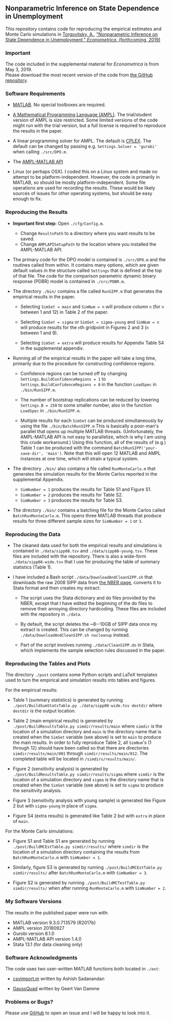 ## Nonparametric Inference on State Dependence in Unemployment

This repository contains code for reproducing the empirical estimates and Monte Carlo simulations in [Torgovitsky, A.](https://a-torgovitsky.github.io/), ["Nonparametric Inference on State Dependence in Unemployment," _Econometrica_, (forthcoming, 2019)](https://a-torgovitsky.github.io/statedep.pdf)

### Important

The code included in the supplemental material for _Econometrica_ is from May 3,
2019.<br/>
Please download the most recent version of the code from [the GitHub repository][GitHub].

### Software Requirements

* [MATLAB](https://www.mathworks.com/products/matlab.html). No special toolboxes are required.

* [A Mathematical Programming Language (AMPL)](http://ampl.com/). The trial/student version of AMPL is size restricted.
 Some limited versions of the code might run with the trial version, but a full license is required to reproduce the results in the paper.

* A linear programming solver for AMPL.  The default is [CPLEX](https://www.ibm.com/analytics/cplex-optimizer).
 The default can be changed by passing e.g.  `Settings.Solver = 'gurobi'`
 when calling `./src/DPO.m`.

* The [AMPL-MATLAB API](http://ampl.com/api/latest/matlab/getting-started.html)

* Linux (or perhaps OSX). I coded this on a Linux system and made no attempt to be platform-independent.
 However, the code is primarily in MATLAB, so should be mostly platform-independent.
 Some file operations are used for recording the results.
 These would be likely sources of issues for other operating systems, but should
 be easy enough to fix.

### Reproducing the Results

* **Important first step:**
 Open `./cfg/Config.m`.
    - Change `ResultsPath` to a directory where you want results to be saved.
    - Change `AMPLAPISetupPath` to the location where you installed the AMPL-MATLAB API.

* The primary code for the DPO model is contained is `./src/DPO.m` and the routines called from within.
 It contains many options, which are given default values in the structure called `Settings` that is defined at the top of that file.
 The code for the comparison parametric dynamic binary response (PDBR) model is
 contained in `./src/PDBR.m`.

* The directory `./bin/` contains a file called `RunSIPP.m` that generates the
  empirical results in the paper.

  - Selecting `SimSet = main` and `SimNum = n` will produce column `n` (for `n` between 1 and 12) in Table 2 of the paper.

  - Selecting `SimSet = sigma` or `SimSet = sigma-young` and `SimNum = n` will produce results for the `n`th gridpoint in Figures 2 and 3 (`n` between 1 and 9).

  - Selecting `SimSet = extra` will produce results for Appendix Table S4 in the
supplemental appendix.

* Running all of the empirical results in the paper will take a long
  time, primarily due to the procedure for constructing confidence regions.

  - Confidence regions can be turned off by changing `Settings.BuildConfidenceRegions = 1` to `Settings.BuildConfidenceRegions = 0` in the function `LoadSpec` in `./bin/RunSIPP.m`.

  - The number of bootstrap replications can be reduced by lowering `Settings.B
     = 250` to some smaller number, also in the function `LoadSpec` in
     `./bin/RunSIPP.m`.

  - Multiple results for each `SimSet` can be produced simultaneously by using
    the file `./bin/BatchRunSIPP.m`
    This is basically a poor-man's parallel that opens up multiple MATLAB
    threads. (Unfortunately, the AMPL-MATLAB API is not easy to parallelize,
    which is why I am using this crude workaround.)
    Using this function, all of the results of (e.g.) Table 1 can be
    produced with the command `BatchRunSIPP('your-save-dir', 'main')`.
    Note that this will open 12 MATLAB and AMPL instances at one time, which will strain a typical system.

* The directory `./bin/` also contains a file called `RunMonteCarlo.m` that
  generates the simulation results for the Monte Carlos reported in the
  supplemental Appendix.

  - `SimNumber = 1` produces the results for Table S1 and Figure S1.
  - `SimNumber = 2` produces the results for Table S2.
  - `SimNumber = 3` produces the results for Table S3.

* The directory `./bin/` contains a batching file for the Monte Carlos called
  `BatchRunMonteCarlo.m`. This opens three MATLAB threads that produce results
  for three different sample sizes for `SimNumber = 1` or `3`.

### Reproducing the Data

* The cleaned data used for both the empirical results and simulations is contained in
  `./data/sipp08.tsv` and `./data/sipp08-young.tsv`. These files are included
  with the repository. There is also a wide-form `./data/sipp08-wide.tsv` that I
  use for producing the table of summary statistics (Table 1).

* I have included a Bash script `./data/DownloadAndCleanSIPP.sh` that downloads the raw 2008 SIPP data from [the NBER page](http://www.nber.org/data/survey-of-income-and-program-participation-sipp-data.html), converts it to Stata format and then creates my extract:

  - The script uses the Stata dictionary and do files provided by the NBER, except
    that I have edited the beginning of the do files to remove their annoying
    directory hardcoding. These files are included with the repository in
    `./data`.

  - By default, the script deletes the ~8--10GB of SIPP data once my extract is created. This can be changed by running `./data/DownloadAndCleanSIPP.sh nocleanup` instead.

  - Part of the script involves running `./data/CleanSIPP.do` in Stata, which implements the sample selection rules discussed in the paper.

### Reproducing the Tables and Plots

The directory `./post` contains some Python scripts and LaTeX templates used to
turn the empirical and simulation results into tables and figures.

For the empirical results:
  - Table 1 (summary statistics) is generated by running
    `./post/BuildSumStatsTable.py ./data/sipp08-wide.tsv destdir` where `destdir` is
    the output location.

  - Table 2 (main empirical results) is generated by `./post/BuildResultsTable.py
    simdir/results/main` where `simdir` is the location of a simulation
    directory and `main` is the directory name that is created when the `SimSet`
    variable (see above) is set to `main` to produce the main results.
    In order to fully reproduce Table 2, all `SimNum`'s (1 through 12) should
    have been called so that there are directories `simdir/results/main/001`
    through `simdir/results/main/012`.
    The completed table will be located in `/simdirs/results/main/`.

  - Figure 2 (sensitivity analysis) is generated by
    `./post/BuildResultsTable.py simdir/results/sigma` where `simdir` is the
    location of a simulation directory and `sigma` is the directory name that
    is created when the `SimSet` variable (see above) is set to `sigma` to
    produce the sensitivity analysis.

  - Figure 3 (sensitivity analysis with young sample) is generated like Figure 2
    but with `sigma-young` in place of `sigma`.

  - Figure S4 (extra results) is generated like Table 2 but with `extra` in
    place of `main`.

For the Monte Carlo simulations:
  - Figure S1 and Table S1 are generated by running `./post/BuildMCEstTable.py
      simdir/results/` where `simdir` is the location of a simulation directory
      containing the results from `BatchRunMonteCarlo.m` with `SimNumber = 1`.

  - Similarly, figure S3 is generated by running `./post/BuildMCEstTable.py
      simdir/results/` after `BatchRunMonteCarlo.m` with `SimNumber = 3`.

  - Figure S2 is generated by running `./post/BuildMCTestTable.py
      simdir/results/` when after running `RunMonteCarlo.m` with `SimNumber =
      2`.

### My Software Versions

The results in the published paper were run with:

* MATLAB version 9.3.0.713579 (R2017b)
* AMPL version 20180927
* Gurobi version 8.1.0
* AMPL-MATLAB API version 1.4.0
* Stata 13.1 (for data cleaning only)

### Software Acknowledgments

The code uses two user-written MATLAB functions both located in `./ext`:

* [csvimport.m](https://www.mathworks.com/matlabcentral/fileexchange/23573-csvimport?focused=5196836&tab=function) written by Ashish Sadanandan

* [GaussQuad](https://www.mathworks.com/matlabcentral/fileexchange/26737-legendre-laguerre-and-hermite-gauss-quadrature?s_tid=prof_contriblnk) written by Geert Van Damme

### Problems or Bugs?

Please use [GitHub] to open an issue and I will be happy to look into it.

[GitHub]: http://www.github.com/a-torgovitsky/statedep
